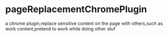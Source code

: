 # pageReplacementChromePlugin
a chrome plugin,replace sensitive content on the page with others,such as work content,pretend to work while doing other stuf
